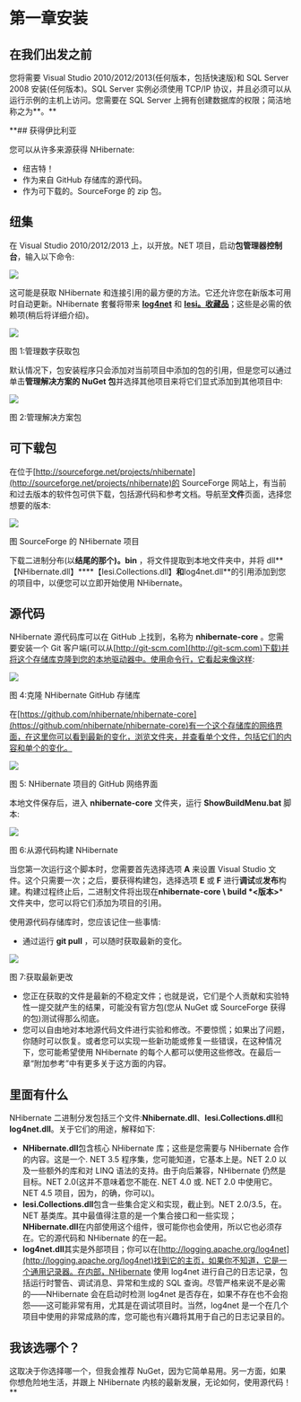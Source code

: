 # 第一章安装

## 在我们出发之前

您将需要 Visual Studio 2010/2012/2013(任何版本，包括快速版)和 SQL Server 2008 安装(任何版本)。SQL Server 实例必须使用 TCP/IP 协议，并且必须可以从运行示例的主机上访问。您需要在 SQL Server 上拥有创建数据库的权限；简洁地称之为**。**

 **## 获得伊比利亚

您可以从许多来源获得 NHibernate:

*   纽吉特！
*   作为来自 GitHub 存储库的源代码。
*   作为可下载的。SourceForge 的 zip 包。

## 纽集

在 Visual Studio 2010/2012/2013 上，以开放。NET 项目，启动**包管理器控制台**，输入以下命令:

![](../Images/nonfigure_1.jpg)

这可能是获取 NHibernate 和连接引用的最方便的方法。它还允许您在新版本可用时自动更新。NHibernate 套餐将带来 [**log4net**](https://nuget.org/packages/log4net) 和 [**Iesi。收藏品**](https://nuget.org/packages/Iesi.Collections)；这些是必需的依赖项(稍后将详细介绍)。

![](../Images/figure_1.png)

图 1:管理数字获取包

默认情况下，包安装程序只会添加对当前项目中添加的包的引用，但是您可以通过单击**管理解决方案的 NuGet 包**并选择其他项目来将它们显式添加到其他项目中:

![](../Images/figure_2.png)

图 2:管理解决方案包

## 可下载包

在位于[http://sourceforge.net/projects/nhibernate](http://sourceforge.net/projects/nhibernate)的 SourceForge 网站上，有当前和过去版本的软件包可供下载，包括源代码和参考文档。导航至**文件**页面，选择您想要的版本:

![](../Images/figure_3.png)

图 SourceForge 的 NHibernate 项目

下载二进制分布(以**结尾的那个)。bin** ，将文件提取到本地文件夹中，并将 dll**【NHibernate.dll】****【Iesi.Collections.dll】**和**log4net.dll**的引用添加到您的项目中，以便您可以立即开始使用 NHibernate。

## 源代码

NHibernate 源代码库可以在 GitHub 上找到，名称为 **nhibernate-core** 。您需要安装一个 Git 客户端(可以从[http://git-scm.com](http://git-scm.com)下载)并将这个存储库克隆到您的本地驱动器中。使用命令行，它看起来像这样:

![](../Images/figure_4.png)

图 4:克隆 NHibernate GitHub 存储库

在[https://github.com/nhibernate/nhibernate-core](https://github.com/nhibernate/nhibernate-core)有一个这个存储库的网络界面，在这里你可以看到最新的变化，浏览文件夹，并查看单个文件，包括它们的内容和单个的变化。

![](../Images/figure_5.png)

图 5: NHibernate 项目的 GitHub 网络界面

本地文件保存后，进入 **nhibernate-core** 文件夹，运行 **ShowBuildMenu.bat** 脚本:

![](../Images/figure_6.png)

图 6:从源代码构建 NHibernate

当您第一次运行这个脚本时，您需要首先选择选项 **A** 来设置 Visual Studio 文件。这个只需要一次；之后，要获得构建包，选择选项 **E** 或 **F** 进行**调试**或**发布**构建。构建过程终止后，二进制文件将出现在**nhibernate-core \ build \*<版本>*** 文件夹中，您可以将它们添加为项目的引用。

使用源代码存储库时，您应该记住一些事情:

*   通过运行 **git pull** ，可以随时获取最新的变化。

![](../Images/figure_7.png)

图 7:获取最新更改

*   您正在获取的文件是最新的不稳定文件；也就是说，它们是个人贡献和实验特性一提交就产生的结果，可能没有官方包(您从 NuGet 或 SourceForge 获得的包)测试得那么彻底。
*   您可以自由地对本地源代码文件进行实验和修改。不要惊慌；如果出了问题，你随时可以恢复。或者您可以实现一些新功能或修复一些错误，在这种情况下，您可能希望使用 NHibernate 的每个人都可以使用这些修改。在最后一章“附加参考”中有更多关于这方面的内容。

## 里面有什么

NHibernate 二进制分发包括三个文件:**Nhibernate.dll**、**Iesi.Collections.dll**和**log4net.dll**。关于它们的用途，解释如下:

*   **NHibernate.dll**包含核心 NHibernate 库；这些是您需要与 NHibernate 合作的内容。这是一个. NET 3.5 程序集，您可能知道，它基本上是。NET 2.0 以及一些额外的库和对 LINQ 语法的支持。由于向后兼容，NHibernate 仍然是目标。NET 2.0(这并不意味着您不能在. NET 4.0 或. NET 2.0 中使用它。NET 4.5 项目，因为，的确，你可以)。
*   **Iesi.Collections.dll**包含一些集合定义和实现，截止到。NET 2.0/3.5，在。NET 基类库。其中最值得注意的是一个集合接口和一些实现；**NHibernate.dll**在内部使用这个组件，很可能你也会使用，所以它也必须存在。它的源代码和 NHibernate 的在一起。
*   **log4net.dll**其实是外部项目；你可以在[http://logging.apache.org/log4net](http://logging.apache.org/log4net)找到它的主页，如果你不知道，它是一个通用记录器。在内部，NHibernate 使用 log4net 进行自己的日志记录，包括运行时警告、调试消息、异常和生成的 SQL 查询。尽管严格来说不是必需的——NHibernate 会在启动时检测 log4net 是否存在，如果不存在也不会抱怨——这可能非常有用，尤其是在调试项目时。当然，log4net 是一个在几个项目中使用的非常成熟的库，您可能也有兴趣将其用于自己的日志记录目的。

## 我该选哪个？

这取决于你选择哪一个，但我会推荐 NuGet，因为它简单易用。另一方面，如果你想危险地生活，并跟上 NHibernate 内核的最新发展，无论如何，使用源代码！**